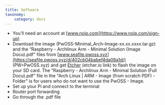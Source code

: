 ```yaml
---
title: Software
taxonomy:
    category: docs
---
```


* You’ll need an account at [www.noip.com](https://www.noip.com/sign-up)
* Download the image (PwOSS-Minimal_Arch-Image-xx.xx.xxxx.tar.gz) and the “Raspberry - Archlinux Arm - Minimal Solution (Image Docu).pdf” files from [www.seafile.pwoss.xyz](https://seafile.pwoss.xyz/d/402cb04babef4da08a1d/) (PW=PwOSS.xyz) and get [Etcher](https://etcher.io/) (etcher.io link) to flash the image on your SD card. The “Raspberry - Archlinux Arm - Minimal Solution (Full Docu).pdf” file in the "Arch Linux | ARM - Image (from scratch PDF) - Folder" is for users who do not want to use the PwOSS - Image.
* Set up your Pi and connect to the terminal
* Router port forwarding
* Go through the .pdf file
